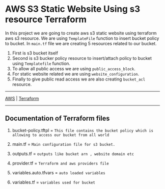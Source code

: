 
# AWS S3 Static Website Using s3 resource Terraform

In this project we are going to create aws s3 static website using terraform aws s3 resource. We are using `TemplateFile` function to insert bucket policy to bucket. In `main.tf` file we are creating 5 resources related to our bucket.

1. First is s3 bucket itself
2. Second is s3 bucker policy resource to insert/attach policy to bucket using `Templatefile` function.
3. To allow all public access we are using `public_access_block`.
4. For static website related we are using `website_configuration`.
5. Finally to give public read access we are also creating `bucket_acl` resource.

-------------------------------------------------------------------

[AWS](https://docs.aws.amazon.com/s3/index.html) | [Terraform](https://registry.terraform.io/providers/hashicorp/aws/latest/docs/resources/s3_bucket#attributes-reference)

-------------------------------------------------------------------





## Documentation of Terraform files 

1. bucket-policy.tftpl = `This file contains the bucket policy which is allowing to access our bucket from all world`

2. main.tf = `Main configuration file for s3 bucket.`

3. outputs.tf = `outputs like bucket arn , website domain etc`

4. provider.tf = `Terraform and aws providers file`

5. variables.auto.tfvars = `auto loaded variables`

6. variables.tf = `variables used for bucket`